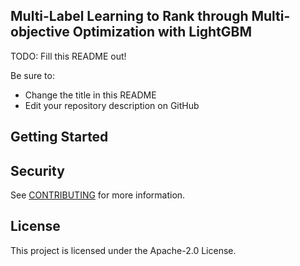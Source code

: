 ## Multi-Label Learning to Rank through Multi-objective Optimization with LightGBM

TODO: Fill this README out!

Be sure to:

* Change the title in this README
* Edit your repository description on GitHub

## Getting Started

## Security

See [CONTRIBUTING](CONTRIBUTING.md#security-issue-notifications) for more information.

## License

This project is licensed under the Apache-2.0 License.

